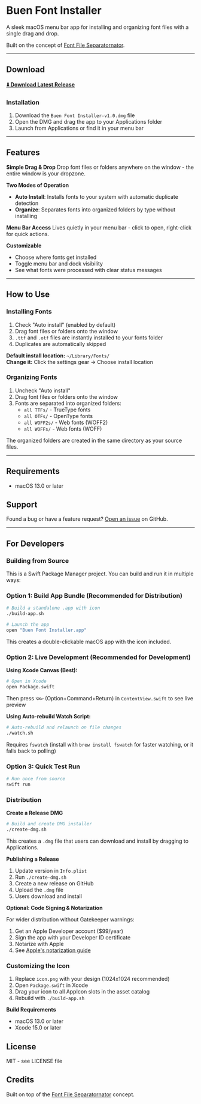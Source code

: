 # Buen Font Installer

A sleek macOS menu bar app for installing and organizing font files with a single drag and drop.

Built on the concept of [Font File Separatornator](https://github.com/johnchourajr/font-file-separatornator).

---

## Download

**[⬇️ Download Latest Release](https://github.com/johnchourajr/buen-fonts-app/releases/latest)**

### Installation

1. Download the `Buen Font Installer-v1.0.dmg` file
2. Open the DMG and drag the app to your Applications folder
3. Launch from Applications or find it in your menu bar

---

## Features

**Simple Drag & Drop**
Drop font files or folders anywhere on the window - the entire window is your dropzone.

**Two Modes of Operation**
- **Auto Install**: Installs fonts to your system with automatic duplicate detection
- **Organize**: Separates fonts into organized folders by type without installing

**Menu Bar Access**
Lives quietly in your menu bar - click to open, right-click for quick actions.

**Customizable**
- Choose where fonts get installed
- Toggle menu bar and dock visibility
- See what fonts were processed with clear status messages

---

## How to Use

### Installing Fonts

1. Check "Auto install" (enabled by default)
2. Drag font files or folders onto the window
3. `.ttf` and `.otf` files are instantly installed to your fonts folder
4. Duplicates are automatically skipped

**Default install location:** `~/Library/Fonts/`  
**Change it:** Click the settings gear → Choose install location

### Organizing Fonts

1. Uncheck "Auto install"
2. Drag font files or folders onto the window
3. Fonts are separated into organized folders:
   - `all TTFs/` - TrueType fonts
   - `all OTFs/` - OpenType fonts
   - `all WOFF2s/` - Web fonts (WOFF2)
   - `all WOFFs/` - Web fonts (WOFF)

The organized folders are created in the same directory as your source files.

---

## Requirements

- macOS 13.0 or later

## Support

Found a bug or have a feature request? [Open an issue](https://github.com/johnchourajr/buen-fonts-app/issues) on GitHub.

---

## For Developers

### Building from Source

This is a Swift Package Manager project. You can build and run it in multiple ways:

### Option 1: Build App Bundle (Recommended for Distribution)
```bash
# Build a standalone .app with icon
./build-app.sh

# Launch the app
open "Buen Font Installer.app"
```

This creates a double-clickable macOS app with the icon included.

### Option 2: Live Development (Recommended for Development)

**Using Xcode Canvas (Best):**
```bash
# Open in Xcode
open Package.swift
```
Then press `⌥⌘↩` (Option+Command+Return) in `ContentView.swift` to see live preview

**Using Auto-rebuild Watch Script:**
```bash
# Auto-rebuild and relaunch on file changes
./watch.sh
```
Requires `fswatch` (install with `brew install fswatch` for faster watching, or it falls back to polling)

### Option 3: Quick Test Run
```bash
# Run once from source
swift run
```

### Distribution

**Create a Release DMG**

```bash
# Build and create DMG installer
./create-dmg.sh
```

This creates a `.dmg` file that users can download and install by dragging to Applications.

**Publishing a Release**

1. Update version in `Info.plist`
2. Run `./create-dmg.sh`
3. Create a new release on GitHub
4. Upload the `.dmg` file
5. Users download and install

**Optional: Code Signing & Notarization**

For wider distribution without Gatekeeper warnings:
1. Get an Apple Developer account ($99/year)
2. Sign the app with your Developer ID certificate
3. Notarize with Apple
4. See [Apple's notarization guide](https://developer.apple.com/documentation/security/notarizing_macos_software_before_distribution)

### Customizing the Icon

1. Replace `icon.png` with your design (1024x1024 recommended)
2. Open `Package.swift` in Xcode
3. Drag your icon to all AppIcon slots in the asset catalog
4. Rebuild with `./build-app.sh`

**Build Requirements**
- macOS 13.0 or later
- Xcode 15.0 or later

## License

MIT - see LICENSE file

## Credits

Built on top of the [Font File Separatornator](https://github.com/johnchourajr/font-file-separatornator) concept.

